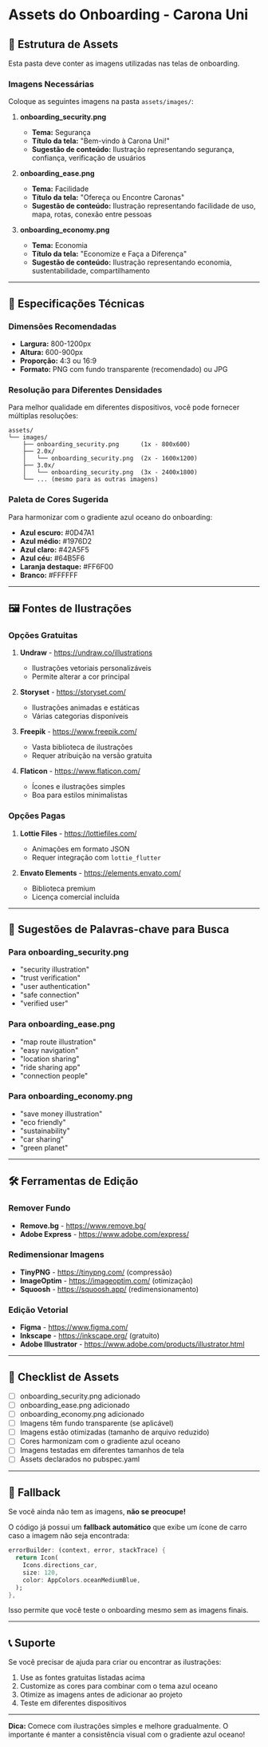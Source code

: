 # Assets do Onboarding - Carona Uni

## 📁 Estrutura de Assets

Esta pasta deve conter as imagens utilizadas nas telas de onboarding.

### Imagens Necessárias

Coloque as seguintes imagens na pasta `assets/images/`:

1. **onboarding_security.png**
   - **Tema:** Segurança
   - **Título da tela:** "Bem-vindo à Carona Uni!"
   - **Sugestão de conteúdo:** Ilustração representando segurança, confiança, verificação de usuários

2. **onboarding_ease.png**
   - **Tema:** Facilidade
   - **Título da tela:** "Ofereça ou Encontre Caronas"
   - **Sugestão de conteúdo:** Ilustração representando facilidade de uso, mapa, rotas, conexão entre pessoas

3. **onboarding_economy.png**
   - **Tema:** Economia
   - **Título da tela:** "Economize e Faça a Diferença"
   - **Sugestão de conteúdo:** Ilustração representando economia, sustentabilidade, compartilhamento

---

## 🎨 Especificações Técnicas

### Dimensões Recomendadas

- **Largura:** 800-1200px
- **Altura:** 600-900px
- **Proporção:** 4:3 ou 16:9
- **Formato:** PNG com fundo transparente (recomendado) ou JPG

### Resolução para Diferentes Densidades

Para melhor qualidade em diferentes dispositivos, você pode fornecer múltiplas resoluções:

```
assets/
└── images/
    ├── onboarding_security.png      (1x - 800x600)
    ├── 2.0x/
    │   └── onboarding_security.png  (2x - 1600x1200)
    ├── 3.0x/
    │   └── onboarding_security.png  (3x - 2400x1800)
    └── ... (mesmo para as outras imagens)
```

### Paleta de Cores Sugerida

Para harmonizar com o gradiente azul oceano do onboarding:

- **Azul escuro:** #0D47A1
- **Azul médio:** #1976D2
- **Azul claro:** #42A5F5
- **Azul céu:** #64B5F6
- **Laranja destaque:** #FF6F00
- **Branco:** #FFFFFF

---

## 🖼️ Fontes de Ilustrações

### Opções Gratuitas

1. **Undraw** - https://undraw.co/illustrations
   - Ilustrações vetoriais personalizáveis
   - Permite alterar a cor principal

2. **Storyset** - https://storyset.com/
   - Ilustrações animadas e estáticas
   - Várias categorias disponíveis

3. **Freepik** - https://www.freepik.com/
   - Vasta biblioteca de ilustrações
   - Requer atribuição na versão gratuita

4. **Flaticon** - https://www.flaticon.com/
   - Ícones e ilustrações simples
   - Boa para estilos minimalistas

### Opções Pagas

1. **Lottie Files** - https://lottiefiles.com/
   - Animações em formato JSON
   - Requer integração com `lottie_flutter`

2. **Envato Elements** - https://elements.envato.com/
   - Biblioteca premium
   - Licença comercial incluída

---

## 🎯 Sugestões de Palavras-chave para Busca

### Para onboarding_security.png
- "security illustration"
- "trust verification"
- "user authentication"
- "safe connection"
- "verified user"

### Para onboarding_ease.png
- "map route illustration"
- "easy navigation"
- "location sharing"
- "ride sharing app"
- "connection people"

### Para onboarding_economy.png
- "save money illustration"
- "eco friendly"
- "sustainability"
- "car sharing"
- "green planet"

---

## 🛠️ Ferramentas de Edição

### Remover Fundo

- **Remove.bg** - https://www.remove.bg/
- **Adobe Express** - https://www.adobe.com/express/

### Redimensionar Imagens

- **TinyPNG** - https://tinypng.com/ (compressão)
- **ImageOptim** - https://imageoptim.com/ (otimização)
- **Squoosh** - https://squoosh.app/ (redimensionamento)

### Edição Vetorial

- **Figma** - https://www.figma.com/
- **Inkscape** - https://inkscape.org/ (gratuito)
- **Adobe Illustrator** - https://www.adobe.com/products/illustrator.html

---

## 📝 Checklist de Assets

- [ ] onboarding_security.png adicionado
- [ ] onboarding_ease.png adicionado
- [ ] onboarding_economy.png adicionado
- [ ] Imagens têm fundo transparente (se aplicável)
- [ ] Imagens estão otimizadas (tamanho de arquivo reduzido)
- [ ] Cores harmonizam com o gradiente azul oceano
- [ ] Imagens testadas em diferentes tamanhos de tela
- [ ] Assets declarados no pubspec.yaml

---

## 🚨 Fallback

Se você ainda não tem as imagens, **não se preocupe!**

O código já possui um **fallback automático** que exibe um ícone de carro caso a imagem não seja encontrada:

```dart
errorBuilder: (context, error, stackTrace) {
  return Icon(
    Icons.directions_car,
    size: 120,
    color: AppColors.oceanMediumBlue,
  );
},
```

Isso permite que você teste o onboarding mesmo sem as imagens finais.

---

## 📞 Suporte

Se você precisar de ajuda para criar ou encontrar as ilustrações:

1. Use as fontes gratuitas listadas acima
2. Customize as cores para combinar com o tema azul oceano
3. Otimize as imagens antes de adicionar ao projeto
4. Teste em diferentes dispositivos

---

**Dica:** Comece com ilustrações simples e melhore gradualmente. O importante é manter a consistência visual com o gradiente azul oceano!

